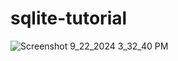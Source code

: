 # sqlite-tutorial
![Screenshot 9_22_2024 3_32_40 PM](https://github.com/user-attachments/assets/8097a32a-bf3f-4702-b228-e25809a35abd)
